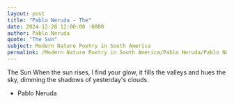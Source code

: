 ```yaml
---
layout: post
title: "Pablo Neruda - The"
date: 2024-12-28 12:00:00 -0000
author: Pablo Neruda
quote: "The Sun"
subject: Modern Nature Poetry in South America
permalink: /Modern Nature Poetry in South America/Pablo Neruda/Pablo Neruda - The
---
```


The Sun
When the sun rises,
I find your glow,
it fills the valleys
and hues the sky,
dimming the shadows
of yesterday's clouds.


- Pablo Neruda
